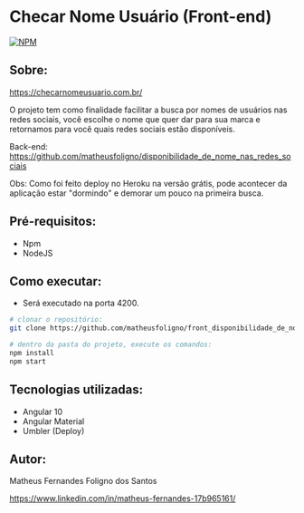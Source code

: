 # Checar Nome Usuário (Front-end)
[![NPM](https://img.shields.io/npm/l/react)](https://github.com/matheusfoligno/front_disponibilidade_de_nome_nas_redes_sociais/blob/master/LICENSE)

## Sobre:
https://checarnomeusuario.com.br/

O projeto tem como finalidade facilitar a busca por nomes de usuários nas redes sociais, você escolhe o nome que quer dar para sua marca e retornamos 
para você quais redes sociais estão disponíveis.

Back-end: https://github.com/matheusfoligno/disponibilidade_de_nome_nas_redes_sociais

Obs: Como foi feito deploy no Heroku na versão grátis, pode acontecer da aplicação estar "dormindo" e demorar um pouco na primeira busca.

## Pré-requisitos:
- Npm
- NodeJS

## Como executar:
 - Será executado na porta 4200.
```bash
# clonar o repositório:
git clone https://github.com/matheusfoligno/front_disponibilidade_de_nome_nas_redes_sociais.git

# dentro da pasta do projeto, execute os comandos:
npm install
npm start
```
## Tecnologias utilizadas:
- Angular 10
- Angular Material
- Umbler (Deploy)

## Autor:
Matheus Fernandes Foligno dos Santos

https://www.linkedin.com/in/matheus-fernandes-17b965161/
